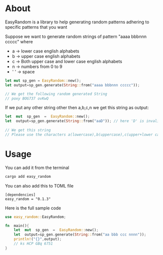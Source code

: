 # About

EasyRandom is a library to help generating random patterns adhering to specific patterns that you want 

Suppose we want to generate random strings of pattern "aaaa bbbnnn ccccc" where

 - a -> lower case english alphabets 
 - b -> upper case english alphabets
 - c -> Both upper case and lower case english alphabets
 - n -> numbers from 0 to 9
 - ' ' -> space 
 
```rust
let mut sp_gen = EasyRandom::new();
let output=sp_gen.generate(String::from("aaaa bbbnnn ccccc"));

// We get the following random generated String
// poxy BOG737 ovKwQ
```
 
If we put any other string other then a,b,c,n we  get this string as output:
```rust
let  mut  sp_gen  =  EasyRandom::new();
let  output=sp_gen.generate(String::from("aaD")); // here 'D' is invalid
    
// We get this string 
// Please use the characters a(lowercase),b(uppercase),c(upper+lower cases),n(numbers) only to generate random strings
```
   

  

# Usage
You can add it from the terminal
```bash
cargo add easy_random 
```

You can also add this to TOML file
```
[dependencies]
easy_random = "0.1.3"
```
    	
Here is the full sample code
```rust
use easy_random::EasyRandom;

fn  main(){
    let  mut  sp_gen  =  EasyRandom::new();
	let  output=sp_gen.generate(String::from("aa bbb ccc nnnn"));
    println!("{}",output);
	// ks HCP GBq 6751
}
```


